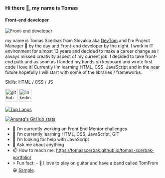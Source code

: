 ### Hi there 👋, my name is Tomas
#### Front-end developer
![Front-end developer](https://pratikjagrut.dev/img/git/github.png)

my name is Tomas Scerbak from Slovakia aka [DevTom](https://github.com/TomasScerbak) and I'm Project Manager :see_no_evil: by the day and Front-end developer by the night. I work in IT environment for almost 13 years and decided to make a career change as I always missed creativity aspect of my current job. I decided to take front-end path and as soon as I landed my hands on keyboard and wrote first code I love it! Currently I'm learning HTML, CSS, JavaScript and in the near future hopefully I will start with some of the libraries / frameworks.

Skills: HTML / CSS / JS

[<img src='https://cdn.jsdelivr.net/npm/simple-icons@3.0.1/icons/github.svg' alt='github' height='40' fill='white'>](https://github.com/TomasScerbak)  [<img src='https://cdn.jsdelivr.net/npm/simple-icons@3.0.1/icons/linkedin.svg' alt='linkedin' height='40'>](https://www.linkedin.com/in/tomáš-ščerbák-54422765//)  

[![Top Langs](https://github-readme-stats.vercel.app/api/top-langs/?username=TomasScerbak)](https://github.com/anuraghazra/github-readme-stats)

[![Anurag's GitHub stats](https://github-readme-stats.vercel.app/api?username=TomasScerbak)](https://github.com/anuraghazra/github-readme-stats)


- 🔭 I’m currently working on Front End Mentor challenges
- 🌱 I’m currently learning HTML, CSS, JavaScript, GIT
- 🤔 I’m looking for help with JavaScript
- 💬 Ask me about anything
- 📫 How to reach me: https://tomasscerbak.github.io/tomas-scerbak-portfolio/
- ⚡ Fun fact: - 🎸 I love to play on guitar and have a band called TomFrom 😀 [Sample](https://www.youtube.com/watch?v=OyTDlOezZGw).
